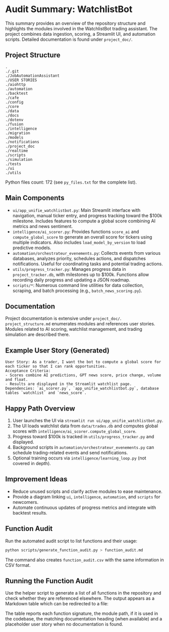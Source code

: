 # Audit Summary: WatchlistBot

This summary provides an overview of the repository structure and highlights the modules involved in the WatchlistBot trading assistant. The project combines data ingestion, scoring, a Streamlit UI, and automation scripts. Detailed documentation is found under `project_doc/`.

## Project Structure

```
.
./.git
./JobAutomationAssistant
./USER STORIES
./aiohttp
./automation
./backtest
./cafe
./config
./core
./data
./docs
./dotenv
./fusion
./intelligence
./migration
./models
./notifications
./project_doc
./realtime
./scripts
./simulation
./tests
./ui
./utils
```

Python files count: 172 (see `py_files.txt` for the complete list).

## Main Components

- `ui/app_unifie_watchlistbot.py`: Main Streamlit interface with navigation, manual ticker entry, and progress tracking toward the $100k milestone. Includes features to compute a global score combining AI metrics and news sentiment.
- `intelligence/ai_scorer.py`: Provides functions `score_ai` and `compute_global_score` to generate an overall score for tickers using multiple indicators. Also includes `load_model_by_version` to load predictive models.
- `automation/orchestrateur_evenements.py`: Collects events from various databases, analyzes priority, schedules actions, and dispatches notifications. Useful for coordinating tasks and potential trading actions.
- `utils/progress_tracker.py`: Manages progress data in `project_tracker.db`, with milestones up to $100k. Functions allow recording daily progress and updating a JSON roadmap.
- `scripts/*`: Numerous command line utilities for data collection, scraping, and batch processing (e.g., `batch_news_scoring.py`).

## Documentation

Project documentation is extensive under `project_doc/`. `project_structure.md` enumerates modules and references user stories. Modules related to AI scoring, watchlist management, and trading simulation are described there.

## Example User Story (Generated)

```
User Story: As a trader, I want the bot to compute a global score for each ticker so that I can rank opportunities.
Acceptance Criteria:
- Scores combine AI predictions, GPT news score, price change, volume and float.
- Results are displayed in the Streamlit watchlist page.
Dependencies: `ai_scorer.py`, `app_unifie_watchlistbot.py`, database tables `watchlist` and `news_score`.
```

## Happy Path Overview

1. User launches the UI via `streamlit run ui/app_unifie_watchlistbot.py`.
2. The UI loads watchlist data from `data/trades.db` and computes global scores with `intelligence/ai_scorer.compute_global_score`.
3. Progress toward $100k is tracked in `utils/progress_tracker.py` and displayed.
4. Background scripts in `automation/orchestrateur_evenements.py` can schedule trading-related events and send notifications.
5. Optional training occurs via `intelligence/learning_loop.py` (not covered in depth).

## Improvement Ideas

- Reduce unused scripts and clarify active modules to ease maintenance.
- Provide a diagram linking `ui`, `intelligence`, `automation`, and `scripts` for newcomers.
- Automate continuous updates of progress metrics and integrate with backtest results.


## Function Audit

Run the automated audit script to list functions and their usage:
```bash
python scripts/generate_function_audit.py > function_audit.md
```
The command also creates `function_audit.csv` with the same information in CSV format.

## Running the Function Audit

Use the helper script to generate a list of all functions in the repository and
check whether they are referenced elsewhere. The output appears as a Markdown
table which can be redirected to a file:


The table reports each function signature, the module path, if it is used in the
codebase, the matching documentation heading (when available) and a placeholder
user story when no documentation is found.


